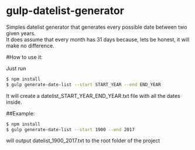 # gulp-datelist-generator
Simples datelist generator that generates every possible date between two given years.<br>
It does assume that every month has 31 days because, lets be honest, it will make no difference.

#How to use it:

Just run
```sh
$ npm install
$ gulp generate-date-list --start START_YEAR --end END_YEAR
```

It will create a datelist_START_YEAR_END_YEAR.txt file with all the dates inside.


##Example:

```sh
$ npm install
$ gulp generate-date-list --start 1900 --end 2017
```
will output datelist_1900_2017.txt to the root folder of the project
